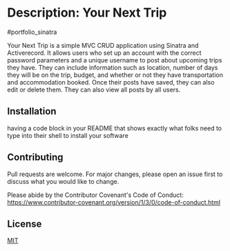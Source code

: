 # Description: Your Next Trip
#portfolio_sinatra

Your Next Trip is a simple MVC CRUD application using Sinatra and Activerecord.  It allows users who set up an account with the correct password parameters and a unique username to post about upcoming trips they have.  They can include information such as location, number of days they will be on the trip, budget, and whether or not they have transportation and accommodation booked.  Once their posts have saved, they can also edit or delete them.  They can also view all posts by all users.

## Installation

having a code block in your README that shows exactly what folks need to type into their shell to install your software


## Contributing
Pull requests are welcome. For major changes, please open an issue first to discuss what you would like to change.

Please abide by the Contributor Covenant's Code of Conduct: https://www.contributor-covenant.org/version/1/3/0/code-of-conduct.html

## License
[MIT](https://choosealicense.com/licenses/mit/)